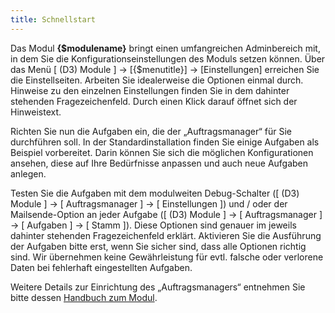 ```yaml
---
title: Schnellstart
---
```


Das Modul **{$modulename}** bringt einen umfangreichen Adminbereich mit, in dem Sie die Konfigurationseinstellungen des Moduls setzen können. Über das Menü [ (D3) Module ] -> [{$menutitle}] -> [Einstellungen] erreichen Sie die Einstellseiten. Arbeiten Sie idealerweise die Optionen einmal durch. Hinweise zu den einzelnen Einstellungen finden Sie in dem dahinter stehenden Fragezeichenfeld. Durch einen Klick darauf öffnet sich der Hinweistext.

Richten Sie nun die Aufgaben ein, die der „Auftragsmanager“ für Sie durchführen soll. In der Standardinstallation finden Sie einige Aufgaben als Beispiel vorbereitet. Darin können Sie sich die möglichen Konfigurationen ansehen, diese auf Ihre Bedürfnisse anpassen und auch neue Aufgaben anlegen.

Testen Sie die Aufgaben mit dem modulweiten Debug-Schalter ([ (D3) Module ] -> [ Auftragsmanager ] -> [ Einstellungen ]) und / oder der Mailsende-Option an jeder Aufgabe ([ (D3) Module ] -> [ Auftragsmanager ] -> [ Aufgaben ] -> [ Stamm ]). Diese Optionen sind genauer im jeweils dahinter stehenden Fragezeichenfeld erklärt. Aktivieren Sie die Ausführung der Aufgaben bitte erst, wenn Sie sicher sind, dass alle Optionen richtig sind. Wir übernehmen keine Gewährleistung für evtl. falsche oder verlorene Daten bei fehlerhaft eingestellten Aufgaben.

Weitere Details zur Einrichtung des „Auftragsmanagers“ entnehmen Sie bitte dessen [Handbuch zum Modul](../manual/010_Handbuch.md).
